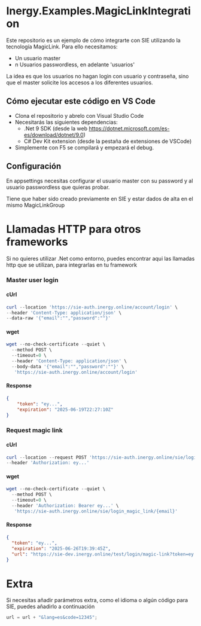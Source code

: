 # Inergy.Examples.MagicLinkIntegration

Este repositorio es un ejemplo de cómo integrarte con SIE utilizando la tecnología MagicLink. Para ello necesitamos:
- Un usuario master
- n Usuarios passwordless, en adelante 'usuarios'

La idea es que los usuarios no hagan login con usuario y contraseña, sino que el master solicite los accesos a los diferentes usuarios.

## Cómo ejecutar este código en VS Code
- Clona el repositorio y abrelo con Visual Studio Code
- Necesitarás las siguientes dependencias:
    - .Net 9 SDK (desde la web https://dotnet.microsoft.com/es-es/download/dotnet/9.0)
    - C# Dev Kit extension (desde la pestaña de extensiones de VSCode)
- Simplemente con F5 se compilará y empezará el debug.

## Configuración
En appsettings necesitas configurar el usuario master con su password y al usuario passwordless que quieras probar. 

Tiene que haber sido creado previamente en SIE y estar dados de alta en el mismo MagicLinkGroup

# Llamadas HTTP para otros frameworks
Si no quieres utilizar .Net como entorno, puedes encontrar aqui las llamadas http que se utilizan, para integrarlas en tu framework

### Master user login
#### cUrl

``` powershell
curl --location 'https://sie-auth.inergy.online/account/login' \
--header 'Content-Type: application/json' \
--data-raw '{"email":"","password":""}'

```

#### wget
``` powershell
wget --no-check-certificate --quiet \
  --method POST \
  --timeout=0 \
  --header 'Content-Type: application/json' \
  --body-data '{"email":"","password":""}' \
   'https://sie-auth.inergy.online/account/login'
```

#### Response
``` json
{
    "token": "ey...",
    "expiration": "2025-06-19T22:27:10Z"
}
```

### Request magic link

#### cUrl

``` powershell
curl --location --request POST 'https://sie-auth.inergy.online/sie/login_magic_link/{email}' \
--header 'Authorization: ey...'

```

#### wget
``` powershell
wget --no-check-certificate --quiet \
  --method POST \
  --timeout=0 \
  --header 'Authorization: Bearer ey...' \
   'https://sie-auth.inergy.online/sie/login_magic_link/{email}'
```

#### Response
``` json
{
  "token": "ey...",
  "expiration": "2025-06-26T19:39:45Z",
  "url": "https://sie-dev.inergy.online/test/login/magic-link?token=ey..."
}
```

# Extra
Si necesitas añadir parámetros extra, como el idioma o algún código para SIE, puedes añadirlo a continuación

``` c#
url = url + "&lang=es&code=12345";
```